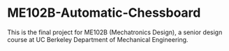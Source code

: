 # ME102B-Automatic-Chessboard
This is the final project for ME102B (Mechatronics Design), a senior design course at UC Berkeley Department of Mechanical Engineering.
